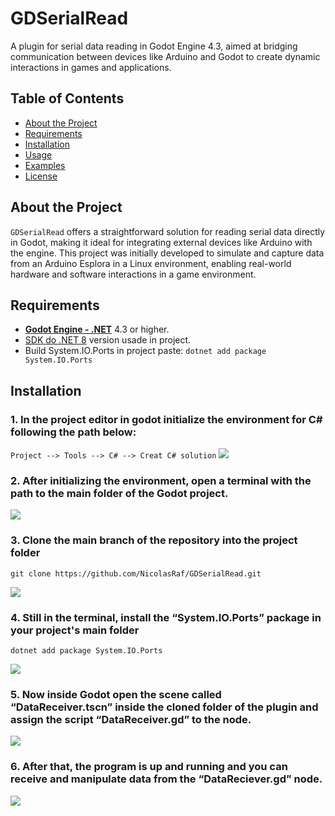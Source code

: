 # GDSerialRead

A plugin for serial data reading in Godot Engine 4.3, aimed at bridging communication between devices like Arduino and Godot to create dynamic interactions in games and applications.

## Table of Contents
- [About the Project](#about-the-project)
- [Requirements](#requirements)
- [Installation](#installation)
- [Usage](#usage)
- [Examples](#examples)
- [License](#license)

## About the Project

`GDSerialRead` offers a straightforward solution for reading serial data directly in Godot, making it ideal for integrating external devices like Arduino with the engine. This project was initially developed to simulate and capture data from an Arduino Esplora in a Linux environment, enabling real-world hardware and software interactions in a game environment.

## Requirements

- [**Godot Engine - .NET**](https://godotengine.org/download/windows/) 4.3 or higher.
- [SDK do .NET 8](https://dotnet.microsoft.com/pt-br/download) version usade in project.
- Build System.IO.Ports in project paste: ```dotnet add package System.IO.Ports```

  
## Installation


### 1. In the project editor in godot initialize the environment for C# following the path below:
``` Project --> Tools --> C# --> Creat C# solution ```
<img src="image.png">

### 2. After initializing the environment, open a terminal with the path to the main folder of the Godot project.
<img src="image-2.png">

### 3. Clone the main branch of the repository into the project folder 
``` 
git clone https://github.com/NicolasRaf/GDSerialRead.git
```
<img src="image-3.png">

### 4. Still in the terminal, install the “System.IO.Ports” package in your project's main folder
```
dotnet add package System.IO.Ports
````
<img src="image-4.png">

### 5. Now inside Godot open the scene called “DataReceiver.tscn” inside the cloned folder of the plugin and assign the script “DataReceiver.gd” to the node.
<img src="image-5.png">

### 6. After that, the program is up and running and you can receive and manipulate data from the “DataReciever.gd” node.
<img src="image-6.png">